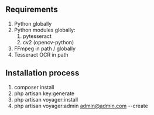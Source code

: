 ## Requirements
1. Python globally
2. Python modules globally:
    1. pytesseract
    2. cv2 (opencv-python)
3. FFmpeg in path / globally
4. Tesseract OCR in path

## Installation process

1. composer install
2. php artisan key:generate
3. php artisan voyager:install
4. php artisan voyager:admin admin@admin.com --create
